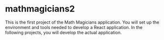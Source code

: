 # mathmagicians2
This is the first project of the Math Magicians application. You will set up the environment and tools needed to develop a React application. In the following projects, you will develop the actual application.
